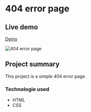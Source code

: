 # 404 error page

## Live demo
[Demo](https://404-error-page-space.netlify.app/)

 ![404 error page](https://res.cloudinary.com/dgm9zfiuo/image/upload/v1698688772/Portfolio%20projects/image_zs6bdx.png)

## Project summary
This project is a simple 404 error page.
### Technologie used
* HTML
* CSS



